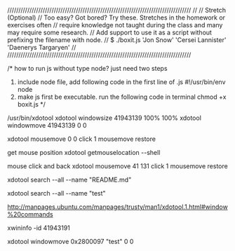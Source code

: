 ///////////////////////////////////////////////////////////////////////////////////
//
//  Stretch (Optional)
//  Too easy? Got bored? Try these. Stretches in the homework or exercises often 
//  require knowledge not taught during the class and many may require some research.
//  Add support to use it as a script without prefixing the filename with node. 
//  $ ./boxit.js 'Jon Snow' 'Cersei Lannister' 'Daenerys Targaryen'
//
///////////////////////////////////////////////////////////////////////////////////

/* how to run js without type node?
just need two steps
1. include node file, add following code in the first line of .js
     #!/usr/bin/env node
2. make js first be executable. run the following code in terminal
     chmod +x boxit.js
*/


/usr/bin/xdotool
xdotool windowsize 41943139 100% 100%
xdotool windowmove 41943139 0 0

xdotool mousemove 0 0 click 1 mousemove restore

get mouse position
xdotool getmouselocation --shell

mouse click and back 
xdotool mousemove 41 131 click 1 mousemove restore

xdotool search --all  --name "README.md"

xdotool search --all  --name "test"

http://manpages.ubuntu.com/manpages/trusty/man1/xdotool.1.html#window%20commands

xwininfo -id 41943191

xdotool windowmove  0x2800097 "test" 0 0
